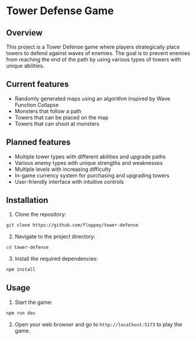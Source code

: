 # Tower Defense Game

## Overview

This project is a Tower Defense game where players strategically place towers to defend against waves of enemies. The goal is to prevent enemies from reaching the end of the path by using various types of towers with unique abilities.

## Current features

- Randomly generated maps using an algorithm inspired by Wave Function Collapse
- Monsters that follow a path
- Towers that can be placed on the map
- Towers that can shoot at monsters

## Planned features

- Multiple tower types with different abilities and upgrade paths
- Various enemy types with unique strengths and weaknesses
- Multiple levels with increasing difficulty
- In-game currency system for purchasing and upgrading towers
- User-friendly interface with intuitive controls

## Installation

1. Clone the repository:

```sh
git clone https://github.com/floppey/tower-defense
```

2. Navigate to the project directory:

```sh
cd tower-defense
```

3. Install the required dependencies:

```sh
npm install
```

## Usage

1. Start the game:

```sh
npm run dev
```

2. Open your web browser and go to `http://localhost:5173` to play the game.
